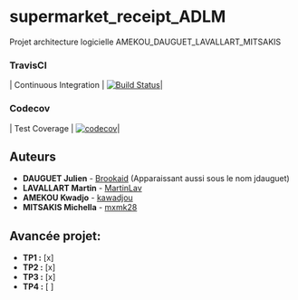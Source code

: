 # supermarket_receipt_ADLM


Projet architecture logicielle AMEKOU_DAUGUET_LAVALLART_MITSAKIS

### TravisCI
| Continuous Integration | [![Build Status](https://travis-ci.org/kawadjou/supermarket_receipt_ADLM.svg?branch=master)](https://travis-ci.org/kawadjou/supermarket_receipt_ADLM)|

### Codecov
| Test Coverage          | [![codecov](https://codecov.io/gh/kawadjou/supermarket_receipt_ADLM/branch/master/graph/badge.svg)](https://codecov.io/gh/kawadjou/supermarket_receipt_ADLM)|

 
## Auteurs

* **DAUGUET Julien** - [Brookaid](https://github.com/Brookaid) (Apparaissant aussi sous le nom jdauguet)
* **LAVALLART Martin** - [MartinLav](https://github.com/MartinLav)
* **AMEKOU Kwadjo** - [kawadjou](https://github.com/kawadjou)
* **MITSAKIS Michella** - [mxmk28](https://github.com/mxmk28)

## Avancée projet:

* **TP1 :** [x]
* **TP2 :** [x]
* **TP3 :** [x] 
* **TP4 :** [ ]
